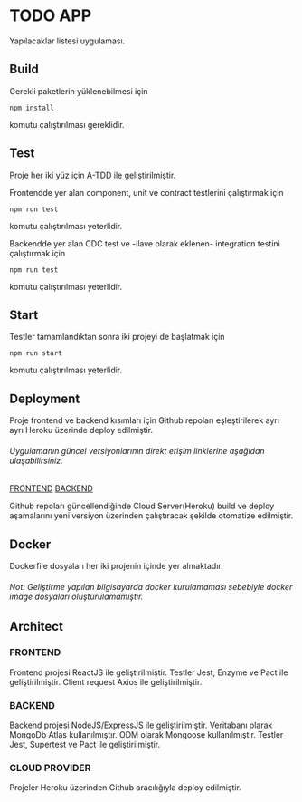 # TODO APP
Yapılacaklar listesi uygulaması.

## Build
Gerekli paketlerin yüklenebilmesi için
```
npm install
```
komutu çalıştırılması gereklidir.

## Test
Proje her iki yüz için A-TDD ile geliştirilmiştir.

Frontendde yer alan component, unit ve contract testlerini çalıştırmak için
```
npm run test
```
komutu çalıştırılması yeterlidir.

Backendde yer alan CDC test ve -ilave olarak eklenen- integration testini çalıştırmak için 
```
npm run test
```
komutu çalıştırılması yeterlidir.

## Start
Testler tamamlandıktan sonra iki projeyi de başlatmak için
```
npm run start
```
komutu çalıştırılması yeterlidir.

## Deployment
Proje frontend ve backend kısımları için Github repoları eşleştirilerek ayrı ayrı Heroku üzerinde deploy edilmiştir.

###### Uygulamanın güncel versiyonlarının direkt erişim linklerine aşağıdan ulaşabilirsiniz.
[FRONTEND](https://todo-app-frontend-rb.herokuapp.com/)
[BACKEND](https://todo-app-backend-rb.herokuapp.com/)

Github repoları güncellendiğinde Cloud Server(Heroku) build ve deploy aşamalarını yeni versiyon üzerinden çalıştıracak şekilde otomatize edilmiştir.

## Docker
Dockerfile dosyaları her iki projenin içinde yer almaktadır.
###### Not: Geliştirme yapılan bilgisayarda docker kurulamaması sebebiyle docker image dosyaları oluşturulamamıştır.

## Architect
### FRONTEND
Frontend projesi ReactJS ile geliştirilmiştir.
Testler Jest, Enzyme ve Pact ile geliştirilmiştir.
Client request Axios ile geliştirilmiştir.
### BACKEND
Backend projesi NodeJS/ExpressJS ile geliştirilmiştir.
Veritabanı olarak MongoDb Atlas kullanılmıştır.
ODM olarak Mongoose kullanılmıştır.
Testler Jest, Supertest ve Pact ile geliştirilmiştir.
### CLOUD PROVIDER
Projeler Heroku üzerinden Github aracılığıyla deploy edilmiştir.